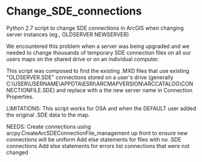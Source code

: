 # Change_SDE_connections

Python 2.7 script to change SDE connections in ArcGIS when changing server instances (eg., OLDSERVER NEWSERVER)

We encountered this problem when a server was being upgraded and we needed to change thousands of temporary SDE connection files on all our users maps on the shared drive or on an individual computer. 

This script was composed to find the existing .MXD files that use existing "OLDSERVER.SDE" connections stored on a user's drive (generally C:\USER\USERNAME\APPDTA\ESRI\ARCMAPVERSION\ARCCATALOG\CONNECTIONFILE.SDE) and replace with a the new server name in Connection Properties.

LIMITATIONS: This script works for OSA and when the DEFAULT user added the original .SDE data to the map.

NEEDS: 
Create connections using arcpy.CreateArcSDEConnectionFile_management up front to ensure new connections will be uniform
Add else statements for files with no .SDE connections
Add else statements for errors
list connections that were not changed
